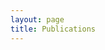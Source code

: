 ```yaml
---
layout: page
title: Publications
---
```



<main>
<head>
<style>
/* 1. Enable smooth scrolling */
html {
  scroll-behavior: smooth;
}
/* 2. Make nav sticky */
main > nav {
  position: sticky;
  top: 5rem;
  align-self: start;
}
/* 3. ScrollSpy active styles (see JS tab for activation) */
.section-nav li.active > a {
  color: #333;
  font-weight: 500;
}

/* Sidebar Navigation */
.section-nav {
  padding-left: 0;
  border-left: 1px solid #efefef;
}

.section-nav a {
  text-decoration: none;
  display: block;
  padding: .125rem 0;
  color: #ccc;
  transition: all 50ms ease-in-out; /* 💡 This small transition makes setting of the active state smooth */
}

.section-nav a:hover,
.section-nav a:focus {
  color: #666;
}

/** Poor man's reset **/
* {
  box-sizing: border-box;
  }

html, body {
  background: #fff;
}

body {
  font-family: -apple-system, BlinkMacSystemFont, "Segoe UI", "Roboto", "Oxygen", "Ubuntu", "Cantarell", "Fira Sans", "Droid Sans", "Helvetica Neue", sans-serif;
}

ul, ol {
  list-style: none;
  margin: 0;
  padding: 0;
}
li {
  margin-left: 1rem;
}

h1 {
  font-weight: 300;
}

/** page layout **/
main {
  display: grid;
  grid-template-columns: 800px 300px;
  max-width: 1500px;
  width: 90%;
  margin: 0 auto;
}

/** enlarge the sections for this demo, so that we have a long scrollable page **/
section {
  padding-bottom: 10rem;
}
</style>
</head>





  <div>



<!-- <section id="Journal">
  &nbsp;
    <h2>Journal Publications</h2>
    <div markdown="1">
{% include render_pub_list.liquid variable="category" value="journal" check="==" %}
</div>
</section> 


	 <section id="Conferences">
&nbsp;
    <h2>Full-length Conference Publications</h2>
    <div markdown="1">
{% include render_pub_list.liquid variable="category" value="conference" check="==" %}
</div>
</section>







 <section id="workshop">
&nbsp;
    <h2>Workshop and Short Conference Publications</h2>
    <div markdown="1">
{% include render_pub_list.liquid variable="category" value="workshop" check="==" %}
</div>
</section>

  </div>
  <nav class="section-nav">
    <ol>
      <li><a href="#Journal">Journal</a></li>
      <li><a href="#Conferences">Conference</a></li>
      <li><a href="#workshop">Workshop and Short Conference</a></li>
    </ol>
  </nav>
</main>


-->


<script>
window.addEventListener('DOMContentLoaded', () => {

	const observer = new IntersectionObserver(entries => {
		entries.forEach(entry => {
			const id = entry.target.getAttribute('id');
			if (entry.intersectionRatio > 0) {
				document.querySelector(`nav li a[href="#${id}"]`).parentElement.classList.add('active');
			} else {
				document.querySelector(`nav li a[href="#${id}"]`).parentElement.classList.remove('active');
			}
		});
	});
	
	// Track all sections that have an `id` applied
	document.querySelectorAll('section[id]').forEach((section) => {
		observer.observe(section);
	});

});

</script>
